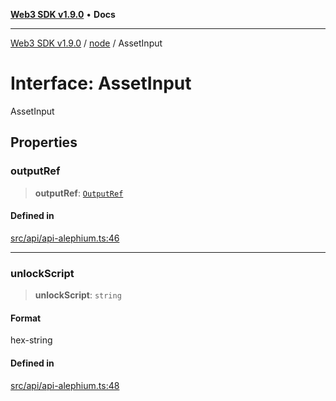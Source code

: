[**Web3 SDK v1.9.0**](../../../README.md) • **Docs**

***

[Web3 SDK v1.9.0](../../../globals.md) / [node](../README.md) / AssetInput

# Interface: AssetInput

AssetInput

## Properties

### outputRef

> **outputRef**: [`OutputRef`](OutputRef.md)

#### Defined in

[src/api/api-alephium.ts:46](https://github.com/Mystic-Nayy/alephium-web3/blob/ee41f5e0e7d7fb0b155fe62f05b2ac03772895ca/packages/web3/src/api/api-alephium.ts#L46)

***

### unlockScript

> **unlockScript**: `string`

#### Format

hex-string

#### Defined in

[src/api/api-alephium.ts:48](https://github.com/Mystic-Nayy/alephium-web3/blob/ee41f5e0e7d7fb0b155fe62f05b2ac03772895ca/packages/web3/src/api/api-alephium.ts#L48)
